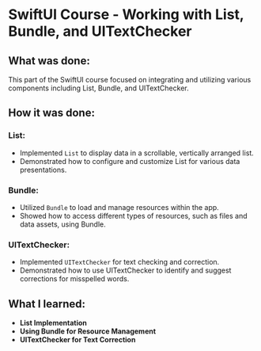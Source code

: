 # SwiftUI Course - Working with List, Bundle, and UITextChecker

## What was done:
This part of the SwiftUI course focused on integrating and utilizing various components including List, Bundle, and UITextChecker.

## How it was done:
### List:
- Implemented `List` to display data in a scrollable, vertically arranged list.
- Demonstrated how to configure and customize List for various data presentations.

### Bundle:
- Utilized `Bundle` to load and manage resources within the app.
- Showed how to access different types of resources, such as files and data assets, using Bundle.

### UITextChecker:
- Implemented `UITextChecker` for text checking and correction.
- Demonstrated how to use UITextChecker to identify and suggest corrections for misspelled words.

## What I learned:
- **List Implementation**
- **Using Bundle for Resource Management**
- **UITextChecker for Text Correction**
